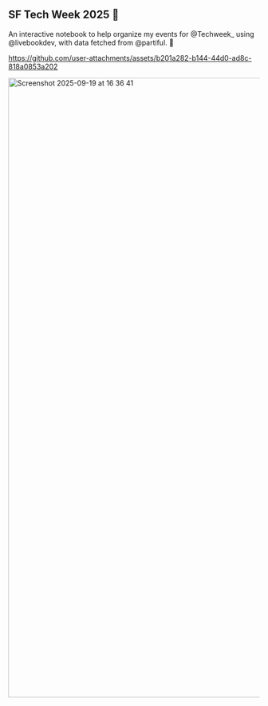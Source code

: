 ## SF Tech Week 2025 🌉

An interactive notebook to help organize my events for @Techweek_ using @livebookdev, with data fetched from @partiful. 🧪


https://github.com/user-attachments/assets/b201a282-b144-44d0-ad8c-818a0853a202

<img width="1173" height="1240" alt="Screenshot 2025-09-19 at 16 36 41" src="https://github.com/user-attachments/assets/8f225f8b-b33d-41ca-9ffa-815331af8501" />
